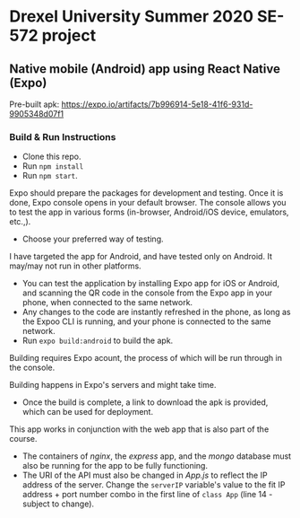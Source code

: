 # Drexel University Summer 2020 SE-572 project

## Native mobile (Android) app using React Native (Expo)

Pre-built apk: https://expo.io/artifacts/7b996914-5e18-41f6-931d-9905348d07f1

### Build & Run Instructions

- Clone this repo.
- Run `npm install`
- Run `npm start`. 

Expo should prepare the packages for development and testing. Once it is done, Expo console opens in your default browser. The console allows you to test the app in various forms (in-browser, Android/iOS device, emulators, etc.,).
- Choose your preferred way of testing. 

I have targeted the app for Android, and have tested only on Android. It may/may not run in other platforms.

- You can test the application by installing Expo app for iOS or Android, and scanning the QR code in the console from the Expo app in your phone, when connected to the same network.
- Any changes to the code are instantly refreshed in the phone, as long as the Expoo CLI is running, and your phone is connected to the same network.
- Run `expo build:android` to build the apk.

Building requires Expo acount, the process of which will be run through in the console.

Building happens in Expo's servers and might take time.

- Once the build is complete, a link to download the apk is provided, which can be used for deployment.
 
 This app works in conjunction with the web app that is also part of the course.
 
 - The containers of *nginx*, the *express* app, and the *mongo* database must also be running for the app to be fully functioning. 
 - The URI of the API must also be changed in *App.js* to reflect the IP address of the server. Change the `serverIP` variable's value to the fit IP address + port number combo in the first line of `class App` (line 14 - subject to change).
